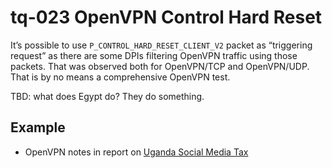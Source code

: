 # tq-023 OpenVPN Control Hard Reset

It’s possible to use `P_CONTROL_HARD_RESET_CLIENT_V2` packet as “triggering
request” as there are some DPIs filtering OpenVPN traffic using those packets.
That was observed both for OpenVPN/TCP and OpenVPN/UDP. That is by no means a
comprehensive OpenVPN test.

TBD: what does Egypt do? They do something.

## Example
- OpenVPN notes in report on [Uganda Social Media Tax](https://ooni.torproject.org/post/uganda-social-media-tax/)
